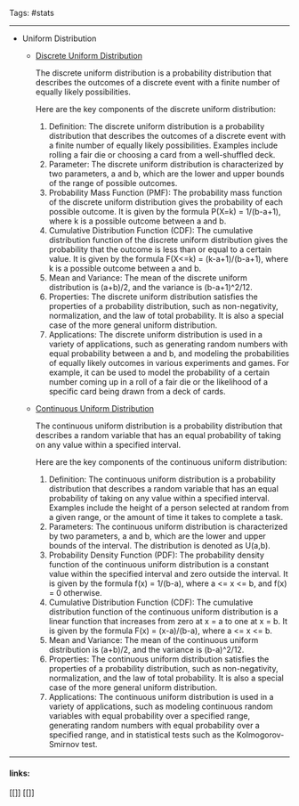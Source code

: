 
Tags: #stats 

------------------------------------------

- Uniform Distribution
    - [Discrete Uniform Distribution](https://en.wikipedia.org/wiki/Discrete_uniform_distribution)
        
        The discrete uniform distribution is a probability distribution that describes the outcomes of a discrete event with a finite number of equally likely possibilities.
        
        Here are the key components of the discrete uniform distribution:
        
        1. Definition: The discrete uniform distribution is a probability distribution that describes the outcomes of a discrete event with a finite number of equally likely possibilities. Examples include rolling a fair die or choosing a card from a well-shuffled deck.
        2. Parameter: The discrete uniform distribution is characterized by two parameters, a and b, which are the lower and upper bounds of the range of possible outcomes.
        3. Probability Mass Function (PMF): The probability mass function of the discrete uniform distribution gives the probability of each possible outcome. It is given by the formula P(X=k) = 1/(b-a+1), where k is a possible outcome between a and b.
        4. Cumulative Distribution Function (CDF): The cumulative distribution function of the discrete uniform distribution gives the probability that the outcome is less than or equal to a certain value. It is given by the formula F(X<=k) = (k-a+1)/(b-a+1), where k is a possible outcome between a and b.
        5. Mean and Variance: The mean of the discrete uniform distribution is (a+b)/2, and the variance is (b-a+1)^2/12.
        6. Properties: The discrete uniform distribution satisfies the properties of a probability distribution, such as non-negativity, normalization, and the law of total probability. It is also a special case of the more general uniform distribution.
        7. Applications: The discrete uniform distribution is used in a variety of applications, such as generating random numbers with equal probability between a and b, and modeling the probabilities of equally likely outcomes in various experiments and games. For example, it can be used to model the probability of a certain number coming up in a roll of a fair die or the likelihood of a specific card being drawn from a deck of cards.
    - [Continuous Uniform Distribution](https://en.wikipedia.org/wiki/Continuous_uniform_distribution)
        
        The continuous uniform distribution is a probability distribution that describes a random variable that has an equal probability of taking on any value within a specified interval.
        
        Here are the key components of the continuous uniform distribution:
        
        1. Definition: The continuous uniform distribution is a probability distribution that describes a random variable that has an equal probability of taking on any value within a specified interval. Examples include the height of a person selected at random from a given range, or the amount of time it takes to complete a task.
        2. Parameters: The continuous uniform distribution is characterized by two parameters, a and b, which are the lower and upper bounds of the interval. The distribution is denoted as U(a,b).
        3. Probability Density Function (PDF): The probability density function of the continuous uniform distribution is a constant value within the specified interval and zero outside the interval. It is given by the formula f(x) = 1/(b-a), where a <= x <= b, and f(x) = 0 otherwise.
        4. Cumulative Distribution Function (CDF): The cumulative distribution function of the continuous uniform distribution is a linear function that increases from zero at x = a to one at x = b. It is given by the formula F(x) = (x-a)/(b-a), where a <= x <= b.
        5. Mean and Variance: The mean of the continuous uniform distribution is (a+b)/2, and the variance is (b-a)^2/12.
        6. Properties: The continuous uniform distribution satisfies the properties of a probability distribution, such as non-negativity, normalization, and the law of total probability. It is also a special case of the more general uniform distribution.
        7. Applications: The continuous uniform distribution is used in a variety of applications, such as modeling continuous random variables with equal probability over a specified range, generating random numbers with equal probability over a specified range, and in statistical tests such as the Kolmogorov-Smirnov test.



---------------------
#### links:
[[]]
[[]]